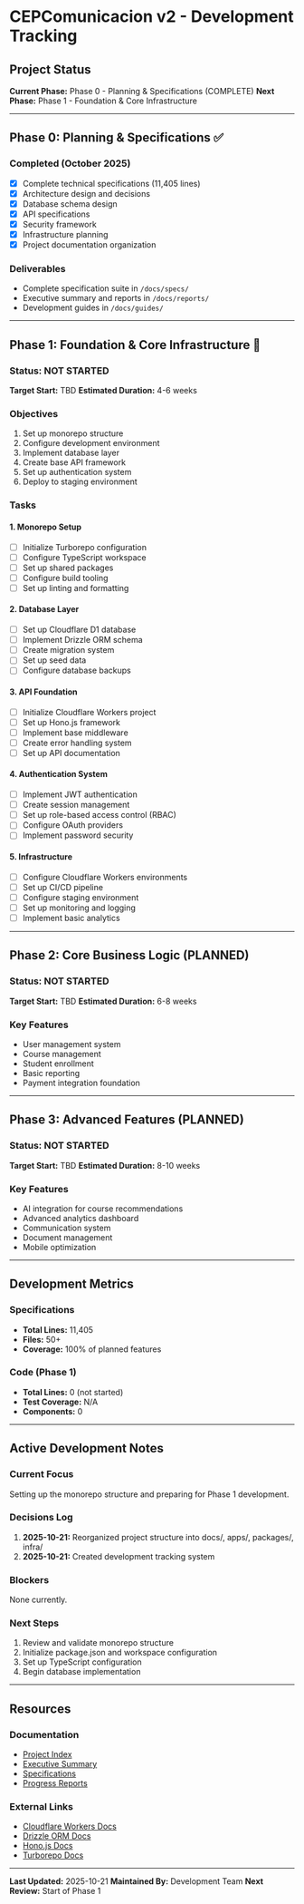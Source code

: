 # CEPComunicacion v2 - Development Tracking

## Project Status

**Current Phase:** Phase 0 - Planning & Specifications (COMPLETE)
**Next Phase:** Phase 1 - Foundation & Core Infrastructure

---

## Phase 0: Planning & Specifications ✅

### Completed (October 2025)
- [x] Complete technical specifications (11,405 lines)
- [x] Architecture design and decisions
- [x] Database schema design
- [x] API specifications
- [x] Security framework
- [x] Infrastructure planning
- [x] Project documentation organization

### Deliverables
- Complete specification suite in `/docs/specs/`
- Executive summary and reports in `/docs/reports/`
- Development guides in `/docs/guides/`

---

## Phase 1: Foundation & Core Infrastructure 🚧

### Status: NOT STARTED
**Target Start:** TBD
**Estimated Duration:** 4-6 weeks

### Objectives
1. Set up monorepo structure
2. Configure development environment
3. Implement database layer
4. Create base API framework
5. Set up authentication system
6. Deploy to staging environment

### Tasks

#### 1. Monorepo Setup
- [ ] Initialize Turborepo configuration
- [ ] Configure TypeScript workspace
- [ ] Set up shared packages
- [ ] Configure build tooling
- [ ] Set up linting and formatting

#### 2. Database Layer
- [ ] Set up Cloudflare D1 database
- [ ] Implement Drizzle ORM schema
- [ ] Create migration system
- [ ] Set up seed data
- [ ] Configure database backups

#### 3. API Foundation
- [ ] Initialize Cloudflare Workers project
- [ ] Set up Hono.js framework
- [ ] Implement base middleware
- [ ] Create error handling system
- [ ] Set up API documentation

#### 4. Authentication System
- [ ] Implement JWT authentication
- [ ] Create session management
- [ ] Set up role-based access control (RBAC)
- [ ] Configure OAuth providers
- [ ] Implement password security

#### 5. Infrastructure
- [ ] Configure Cloudflare Workers environments
- [ ] Set up CI/CD pipeline
- [ ] Configure staging environment
- [ ] Set up monitoring and logging
- [ ] Implement basic analytics

---

## Phase 2: Core Business Logic (PLANNED)

### Status: NOT STARTED
**Target Start:** TBD
**Estimated Duration:** 6-8 weeks

### Key Features
- User management system
- Course management
- Student enrollment
- Basic reporting
- Payment integration foundation

---

## Phase 3: Advanced Features (PLANNED)

### Status: NOT STARTED
**Target Start:** TBD
**Estimated Duration:** 8-10 weeks

### Key Features
- AI integration for course recommendations
- Advanced analytics dashboard
- Communication system
- Document management
- Mobile optimization

---

## Development Metrics

### Specifications
- **Total Lines:** 11,405
- **Files:** 50+
- **Coverage:** 100% of planned features

### Code (Phase 1)
- **Total Lines:** 0 (not started)
- **Test Coverage:** N/A
- **Components:** 0

---

## Active Development Notes

### Current Focus
Setting up the monorepo structure and preparing for Phase 1 development.

### Decisions Log
1. **2025-10-21:** Reorganized project structure into docs/, apps/, packages/, infra/
2. **2025-10-21:** Created development tracking system

### Blockers
None currently.

### Next Steps
1. Review and validate monorepo structure
2. Initialize package.json and workspace configuration
3. Set up TypeScript configuration
4. Begin database implementation

---

## Resources

### Documentation
- [Project Index](/docs/guides/PROJECT_INDEX.md)
- [Executive Summary](/docs/executive/RESUMEN_EJECUTIVO.md)
- [Specifications](/docs/specs/README.md)
- [Progress Reports](/docs/reports/)

### External Links
- [Cloudflare Workers Docs](https://developers.cloudflare.com/workers/)
- [Drizzle ORM Docs](https://orm.drizzle.team/)
- [Hono.js Docs](https://hono.dev/)
- [Turborepo Docs](https://turbo.build/repo)

---

**Last Updated:** 2025-10-21
**Maintained By:** Development Team
**Next Review:** Start of Phase 1
